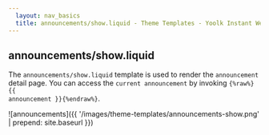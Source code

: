 ```yaml
---
  layout: nav_basics
  title: announcements/show.liquid - Theme Templates - Yoolk Instant Website Themes
---
```


<h2 class="section-title">announcements/show.liquid</h2>

The `announcements/show.liquid` template is used to render the `announcement` detail page. You can access the `current announcement` by invoking <code>{%raw%}{{ announcement }}{%endraw%}</code>.

![announcements]({{ '/images/theme-templates/announcements-show.png' | prepend: site.baseurl }})
